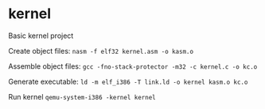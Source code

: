 # kernel
Basic kernel project


Create object files:
`nasm -f elf32 kernel.asm -o kasm.o`

Assemble object files:
`gcc -fno-stack-protector -m32 -c kernel.c -o kc.o`

Generate executable:
`ld -m elf_i386 -T link.ld -o kernel kasm.o kc.o`

Run kernel
`qemu-system-i386 -kernel kernel`